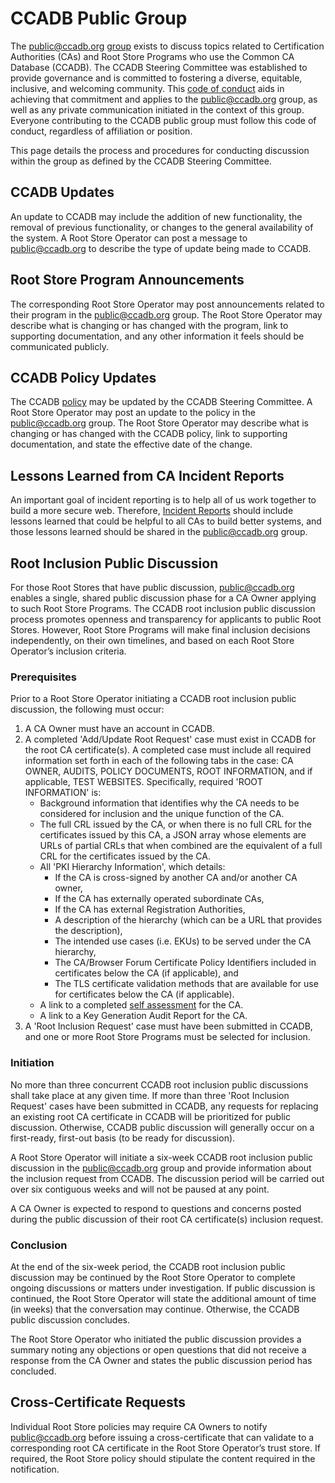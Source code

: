 # CCADB Public Group #

The public@ccadb.org [group](https://groups.google.com/a/ccadb.org/g/public) exists to discuss topics related to Certification Authorities (CAs) and Root Store Programs who use the Common CA Database (CCADB). The CCADB Steering Committee was established to provide governance and is committed to fostering a diverse, equitable, inclusive, and welcoming community. This [code of conduct](https://docs.google.com/document/d/19ALqEvHtTE6OUTz2FaOXrU9gruIdvia5EDh3hXeGpZA/edit) aids in achieving that commitment and applies to the public@ccadb.org group, as well as any private communication initiated in the context of this group. Everyone contributing to the CCADB public group must follow this code of conduct, regardless of affiliation or position.

This page details the process and procedures for conducting discussion within the group as defined by the CCADB Steering Committee. 

## CCADB Updates ##
An update to CCADB may include the addition of new functionality, the removal of previous functionality, or changes to the general availability of the system. A Root Store Operator can post a message to public@ccadb.org to describe the type of update being made to CCADB.

## Root Store Program Announcements ##
The corresponding Root Store Operator may post announcements related to their program in the public@ccadb.org group. The Root Store Operator may describe what is changing or has changed with the program, link to supporting documentation, and any other information it feels should be communicated publicly.

## CCADB Policy Updates ##
The CCADB [policy](https://www.ccadb.org/policy) may be updated by the CCADB Steering Committee. A Root Store Operator may post an update to the policy in the public@ccadb.org group. The Root Store Operator may describe what is changing or has changed with the CCADB policy, link to supporting documentation, and state the effective date of the change.

## Lessons Learned from CA Incident Reports ##
An important goal of incident reporting is to help all of us work together to build a more secure web. Therefore, [Incident Reports](https://www.ccadb.org/cas/incident-report) should include lessons learned that could be helpful to all CAs to build better systems, and those lessons learned should be shared in the public@ccadb.org group.

## Root Inclusion Public Discussion ##
For those Root Stores that have public discussion, public@ccadb.org enables a single, shared public discussion phase for a CA Owner applying to such Root Store Programs. The CCADB root inclusion public discussion process promotes openness and transparency for applicants to public Root Stores. However, Root Store Programs will make final inclusion decisions independently, on their own timelines, and based on each Root Store Operator’s inclusion criteria.

### Prerequisites ###
Prior to a Root Store Operator initiating a CCADB root inclusion public discussion, the following must occur:

1. A CA Owner must have an account in CCADB.
2. A completed 'Add/Update Root Request' case must exist in CCADB for the root CA certificate(s). A completed case must include all required information set forth in each of the following tabs in the case: CA OWNER, AUDITS, POLICY DOCUMENTS, ROOT INFORMATION, and if applicable, TEST WEBSITES. Specifically, required 'ROOT INFORMATION' is:
    * Background information that identifies why the CA needs to be considered for inclusion and the unique function of the CA.
    * The full CRL issued by the CA, or when there is no full CRL for the certificates issued by this CA, a JSON array whose elements are URLs of partial CRLs that when combined are the equivalent of a full CRL for the certificates issued by the CA.
    * All 'PKI Hierarchy Information', which details:
        * If the CA is cross-signed by another CA and/or another CA owner,
        * If the CA has externally operated subordinate CAs,
        * If the CA has external Registration Authorities,
        * A description of the hierarchy (which can be a URL that provides the description),
        * The intended use cases (i.e. EKUs) to be served under the CA hierarchy,
        * The CA/Browser Forum Certificate Policy Identifiers included in certificates below the CA (if applicable), and
        * The TLS certificate validation methods that are available for use for certificates below the CA (if applicable).
    * A link to a completed [self assessment](https://www.ccadb.org/cas/self-assessment) for the CA.
    * A link to a Key Generation Audit Report for the CA.
3. A 'Root Inclusion Request' case must have been submitted in CCADB, and one or more Root Store Programs must be selected for inclusion.

### Initiation ###
No more than three concurrent CCADB root inclusion public discussions shall take place at any given time. If more than three 'Root Inclusion Request' cases have been submitted in CCADB, any requests for replacing an existing root CA certificate in CCADB will be prioritized for public discussion. Otherwise, CCADB public discussion will generally occur on a first-ready, first-out basis (to be ready for discussion). 

A Root Store Operator will initiate a six-week CCADB root inclusion public discussion in the public@ccadb.org group and provide information about the inclusion request from CCADB. The discussion period will be carried out over six contiguous weeks and will not be paused at any point.

A CA Owner is expected to respond to questions and concerns posted during the public discussion of their root CA certificate(s) inclusion request.

### Conclusion ###
At the end of the six-week period, the CCADB root inclusion public discussion may be continued by the Root Store Operator to complete ongoing discussions or matters under investigation. If public discussion is continued, the Root Store Operator will state the additional amount of time (in weeks) that the conversation may continue. Otherwise, the CCADB public discussion concludes.

The Root Store Operator who initiated the public discussion provides a summary noting any objections or open questions that did not receive a response from the CA Owner and states the public discussion period has concluded.

## Cross-Certificate Requests ##
Individual Root Store policies may require CA Owners to notify public@ccadb.org before issuing a cross-certificate that can validate to a corresponding root CA certificate in the Root Store Operator’s trust store. If required, the Root Store policy should stipulate the content required in the notification.
